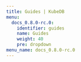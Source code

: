 ```yaml
---
title: Guides | KubeDB
menu:
  docs_0.8.0-rc.0:
    identifier: guides
    name: Guides
    weight: 40
    pre: dropdown
menu_name: docs_0.8.0-rc.0
---
```

